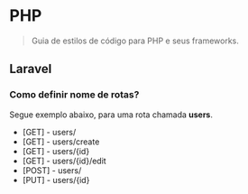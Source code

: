 # PHP

> Guia de estilos de código para PHP e seus frameworks.

## Laravel

### Como definir nome de rotas?

Segue exemplo abaixo, para uma rota chamada **users**.

- [GET] - users/
- [GET] - users/create
- [GET] - users/{id}
- [GET] - users/{id}/edit
- [POST] - users/
- [PUT] - users/{id}
